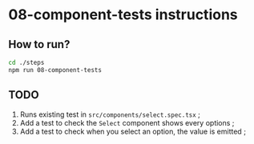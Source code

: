 # 08-component-tests instructions

## How to run?

```Bash
cd ./steps
npm run 08-component-tests
```

## TODO

1. Runs existing test in `src/components/select.spec.tsx` ;
2. Add a test to check the `Select` component shows every options ;
3. Add a test to check when you select an option, the value is emitted ;
